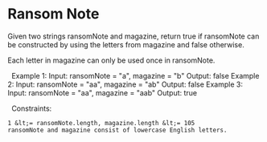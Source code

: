 # Ransom Note

Given two strings ransomNote and magazine, return true if ransomNote can be constructed by using the letters from magazine and false otherwise.

Each letter in magazine can only be used once in ransomNote.

&nbsp;
Example 1:
Input: ransomNote = "a", magazine = "b"
Output: false
Example 2:
Input: ransomNote = "aa", magazine = "ab"
Output: false
Example 3:
Input: ransomNote = "aa", magazine = "aab"
Output: true

&nbsp;
Constraints:


	1 &lt;= ransomNote.length, magazine.length &lt;= 105
	ransomNote and magazine consist of lowercase English letters.


